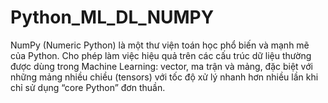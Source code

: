 # Python_ML_DL_NUMPY
NumPy (Numeric Python) là một thư viện toán học phổ biến và mạnh mẽ của Python. Cho phép làm việc hiệu quả trên các cấu trúc dữ liệu thường được dùng trong Machine Learning: vector, ma trận và mảng, đặc biệt với những mảng nhiều chiều (tensors) với tốc độ xử lý nhanh hơn nhiều lần khi chỉ sử dụng “core Python” đơn thuần.
